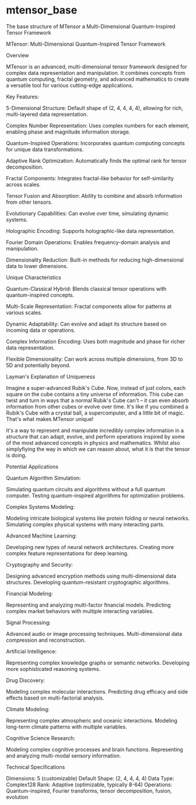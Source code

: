 # mtensor_base

The base structure of MTensor a Multi-Dimensional Quantum-Inspired Tensor Framework

MTensor: Multi-Dimensional Quantum-Inspired Tensor Framework

Overview

MTensor is an advanced, multi-dimensional tensor framework designed for complex data representation and manipulation. 
It combines concepts from quantum computing, fractal geometry, and advanced mathematics to create a versatile tool for various cutting-edge applications.

Key Features:

5-Dimensional Structure: Default shape of (2, 4, 4, 4, 4), allowing for rich, multi-layered data representation.

Complex Number Representation: Uses complex numbers for each element, enabling phase and magnitude information storage.

Quantum-Inspired Operations: Incorporates quantum computing concepts for unique data transformations.

Adaptive Rank Optimization: Automatically finds the optimal rank for tensor decomposition.

Fractal Components: Integrates fractal-like behavior for self-similarity across scales.

Tensor Fusion and Absorption: Ability to combine and absorb information from other tensors.

Evolutionary Capabilities: Can evolve over time, simulating dynamic systems.

Holographic Encoding: Supports holographic-like data representation.

Fourier Domain Operations: Enables frequency-domain analysis and manipulation.

Dimensionality Reduction: Built-in methods for reducing high-dimensional data to lower dimensions.

Unique Characteristics

Quantum-Classical Hybrid: Blends classical tensor operations with quantum-inspired concepts.

Multi-Scale Representation: Fractal components allow for patterns at various scales.

Dynamic Adaptability: Can evolve and adapt its structure based on incoming data or operations.

Complex Information Encoding: Uses both magnitude and phase for richer data representation.

Flexible Dimensionality: Can work across multiple dimensions, from 3D to 5D and potentially beyond.

Layman's Explanation of Uniqueness

Imagine a super-advanced Rubik's Cube. Now, instead of just colors, each square on the cube contains a tiny universe of information. This cube can twist and turn in ways that a normal Rubik's Cube can't – it can even absorb information from other cubes or evolve over time. It's like if you combined a Rubik's Cube with a crystal ball, a supercomputer, and a little bit of magic. That's what makes MTensor unique!

It's a way to represent and manipulate incredibly complex information in a structure that can adapt, evolve, and perform operations inspired by some of the most advanced concepts in physics and mathematics.
Whilst also simplyfiying the way in which we can reason about, what it is that the tensor is doing.

Potential Applications

Quantum Algorithm Simulation:

Simulating quantum circuits and algorithms without a full quantum computer.
Testing quantum-inspired algorithms for optimization problems.


Complex Systems Modeling:

Modeling intricate biological systems like protein folding or neural networks.
Simulating complex physical systems with many interacting parts.


Advanced Machine Learning:

Developing new types of neural network architectures.
Creating more complex feature representations for deep learning.


Cryptography and Security:

Designing advanced encryption methods using multi-dimensional data structures.
Developing quantum-resistant cryptographic algorithms.


Financial Modeling:

Representing and analyzing multi-factor financial models.
Predicting complex market behaviors with multiple interacting variables.


Signal Processing:

Advanced audio or image processing techniques.
Multi-dimensional data compression and reconstruction.


Artificial Intelligence:

Representing complex knowledge graphs or semantic networks.
Developing more sophisticated reasoning systems.


Drug Discovery:

Modeling complex molecular interactions.
Predicting drug efficacy and side effects based on multi-factorial analysis.


Climate Modeling:

Representing complex atmospheric and oceanic interactions.
Modeling long-term climate patterns with multiple variables.


Cognitive Science Research:

Modeling complex cognitive processes and brain functions.
Representing and analyzing multi-modal sensory information.



Technical Specifications

Dimensions: 5 (customizable)
Default Shape: (2, 4, 4, 4, 4)
Data Type: Complex128
Rank: Adaptive (optimizable, typically 8-64)
Operations: Quantum-inspired, Fourier transforms, tensor decomposition, fusion, evolution
